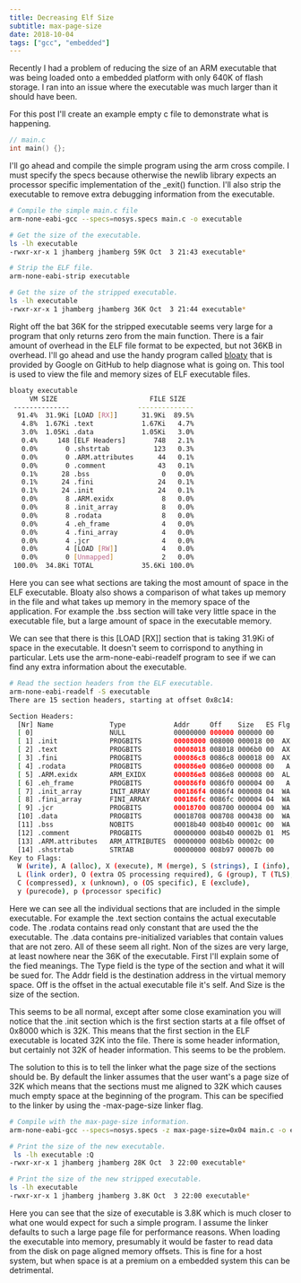 ```yaml
---
title: Decreasing Elf Size
subtitle: max-page-size
date: 2018-10-04
tags: ["gcc", "embedded"]
---
```

Recently I had a problem of reducing the size of an ARM executable that was being loaded onto a embedded platform with only 640K of flash storage.  I ran into an issue where the executable was much larger than it should have been.

For this post I'll create an example empty c file to demonstrate what is happening.

```c
// main.c
int main() {};
```

I'll go ahead and compile the simple program using the arm cross compile.  I must specify the specs because otherwise the newlib library expects an processor specific implementation of the _exit() function.  I'll also strip the executable to remove extra debugging information from the executable.

```sh
# Compile the simple main.c file
arm-none-eabi-gcc --specs=nosys.specs main.c -o executable

# Get the size of the executable.
ls -lh executable 
-rwxr-xr-x 1 jhamberg jhamberg 59K Oct  3 21:43 executable*

# Strip the ELF file.
arm-none-eabi-strip executable

# Get the size of the stripped executable.
ls -lh executable 
-rwxr-xr-x 1 jhamberg jhamberg 36K Oct  3 21:44 executable*

```

Right off the bat 36K for the stripped executable seems very large for a program that only returns zero from the main function.  There is a fair amount of overhead in the ELF file format to be expected, but not 36KB in overhead.  I'll go ahead and use the handy program called [bloaty](https://github.com/google/bloaty) that is provided by Google on GitHub to help diagnose what is going on.  This tool is used to view the file and memory sizes of ELF executable files.

```sh
bloaty executable
     VM SIZE                       FILE SIZE
 --------------                 --------------
  91.4%  31.9Ki [LOAD [RX]]      31.9Ki  89.5%
   4.8%  1.67Ki .text            1.67Ki   4.7%
   3.0%  1.05Ki .data            1.05Ki   3.0%
   0.4%     148 [ELF Headers]       748   2.1%
   0.0%       0 .shstrtab           123   0.3%
   0.0%       0 .ARM.attributes      44   0.1%
   0.0%       0 .comment             43   0.1%
   0.1%      28 .bss                  0   0.0%
   0.1%      24 .fini                24   0.1%
   0.1%      24 .init                24   0.1%
   0.0%       8 .ARM.exidx            8   0.0%
   0.0%       8 .init_array           8   0.0%
   0.0%       8 .rodata               8   0.0%
   0.0%       4 .eh_frame             4   0.0%
   0.0%       4 .fini_array           4   0.0%
   0.0%       4 .jcr                  4   0.0%
   0.0%       4 [LOAD [RW]]           4   0.0%
   0.0%       0 [Unmapped]            2   0.0%
 100.0%  34.8Ki TOTAL            35.6Ki 100.0%
```

Here you can see what sections are taking the most amount of space in the ELF executable.  Bloaty also shows a comparison of what takes up memory in the file and what takes up memory in the memory space of the application.  For example the .bss section will take very little space in the executable file, but a large amount of space in the executable memory.

We can see that there is this [LOAD [RX]] section that is taking 31.9Ki of space in the executable.  It doesn't seem to corrispond to anything in particular.  Lets use the arm-none-eabi-readelf program to see if we can find any extra information about the executable.

```sh
# Read the section headers from the ELF executable.
arm-none-eabi-readelf -S executable
There are 15 section headers, starting at offset 0x8c14:

Section Headers:
  [Nr] Name              Type            Addr     Off    Size   ES Flg Lk Inf Al
  [ 0]                   NULL            00000000 000000 000000 00      0   0  0
  [ 1] .init             PROGBITS        00008000 008000 000018 00  AX  0   0  4
  [ 2] .text             PROGBITS        00008018 008018 0006b0 00  AX  0   0  4
  [ 3] .fini             PROGBITS        000086c8 0086c8 000018 00  AX  0   0  4
  [ 4] .rodata           PROGBITS        000086e0 0086e0 000008 00   A  0   0  4
  [ 5] .ARM.exidx        ARM_EXIDX       000086e8 0086e8 000008 00  AL  2   0  4
  [ 6] .eh_frame         PROGBITS        000086f0 0086f0 000004 00   A  0   0  4
  [ 7] .init_array       INIT_ARRAY      000186f4 0086f4 000008 04  WA  0   0  4
  [ 8] .fini_array       FINI_ARRAY      000186fc 0086fc 000004 04  WA  0   0  4
  [ 9] .jcr              PROGBITS        00018700 008700 000004 00  WA  0   0  4
  [10] .data             PROGBITS        00018708 008708 000438 00  WA  0   0  8
  [11] .bss              NOBITS          00018b40 008b40 00001c 00  WA  0   0  4
  [12] .comment          PROGBITS        00000000 008b40 00002b 01  MS  0   0  1
  [13] .ARM.attributes   ARM_ATTRIBUTES  00000000 008b6b 00002c 00      0   0  1
  [14] .shstrtab         STRTAB          00000000 008b97 00007b 00      0   0  1
Key to Flags:
  W (write), A (alloc), X (execute), M (merge), S (strings), I (info),
  L (link order), O (extra OS processing required), G (group), T (TLS),
  C (compressed), x (unknown), o (OS specific), E (exclude),
  y (purecode), p (processor specific)
```

Here we can see all the individual sections that are included in the simple executable.  For example the .text section contains the actual executable code.  The .rodata contains read only constant that are used the the executable.  The .data contains pre-initialized variables that contain values that are not zero.  All of these seem all right.  Non of the sizes are very large, at least nowhere near the 36K of the executable.  First I'll explain some of the fied meanings.  The Type field is the type of the section and what it will be sued for.  The Addr field is the destination address in the virtual memory space.  Off is the offset in the actual executable file it's self.  And Size is the size of the section.

This seems to be all normal, except after some close examination you will notice that the .init section which is the first section starts at a file offset of 0x8000 which is 32K.  This means that the first section in the ELF executable is located 32K into the file.  There is some header information, but certainly not 32K of header information.  This seems to be the problem.

The solution to this is to tell the linker what the page size of the sections should be.  By default the linker assumes that the user want's a page size of 32K which means that the sections must me aligned to 32K which causes much empty space at the beginning of the program.  This can be specified to the linker by using the -max-page-size linker flag.

```sh
# Compile with the max-page-size information.
arm-none-eabi-gcc --specs=nosys.specs -z max-page-size=0x04 main.c -o executable

# Print the size of the new executable.
 ls -lh executable :Q
-rwxr-xr-x 1 jhamberg jhamberg 28K Oct  3 22:00 executable*

# Print the size of the new stripped executable.
ls -lh executable 
-rwxr-xr-x 1 jhamberg jhamberg 3.8K Oct  3 22:00 executable*

```

Here you can see that the size of executable is 3.8K which is much closer to what one would expect for such a simple program.  I assume the linker defaults to such a large page file for performance reasons.  When loading the executable into memory, presumably it would be faster to read data from the disk on page aligned memory offsets.  This is fine for a host system, but when space is at a premium on a embedded system this can be detrimental.




